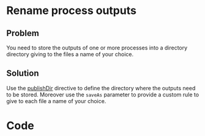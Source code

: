 # Rename process outputs 

## Problem 

You need to store the outputs of one or more processes into a 
directory directory giving to the files a name of your choice.

## Solution 

Use the [publishDir](https://www.nextflow.io/docs/latest/process.html#publishdir) directive
to define the directory where the outputs need to be stored. Moreover use the `saveAs` parameter 
to provide a custom rule to give to each file a name of your choice. 

# Code 